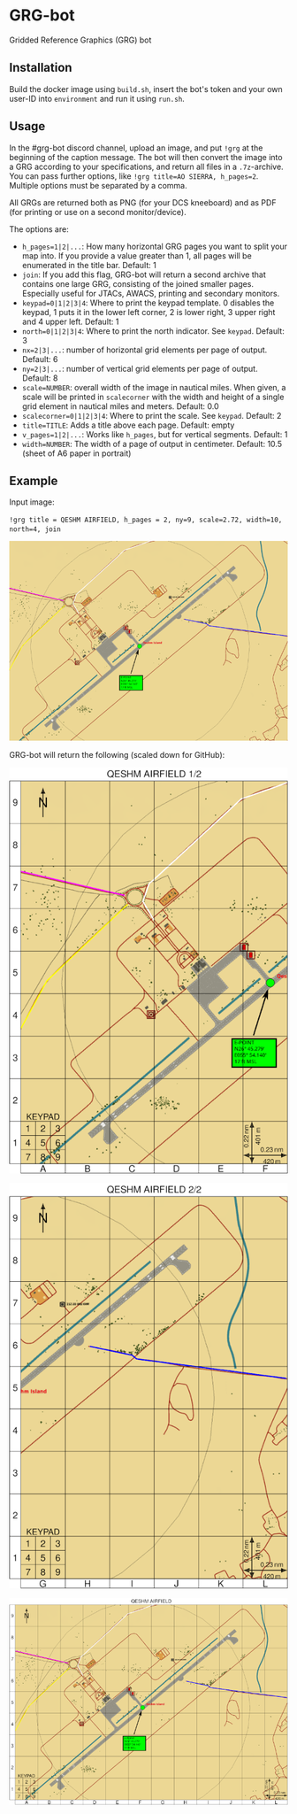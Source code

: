 GRG-bot
=======
Gridded Reference Graphics (GRG) bot

Installation
------------
Build the docker image using `build.sh`, insert the bot's token and your own user-ID into `environment` and run it using `run.sh`.

Usage
-----
In the #grg-bot discord channel, upload an image, and put `!grg` at the beginning of the caption message. The bot will then convert the image into a GRG according to your specifications, and return all files in a `.7z`-archive. You can pass further options, like `!grg title=AO SIERRA, h_pages=2`. Multiple options must be separated by a comma.

All GRGs are returned both as PNG (for your DCS kneeboard) and as PDF (for printing or use on a second monitor/device).

The options are:

* `h_pages=1|2|...`: How many horizontal GRG pages you want to split your map into. If you provide a value greater than 1, all pages will be enumerated in the title bar. Default: 1
* `join`: If you add this flag, GRG-bot will return a second archive that contains one large GRG, consisting of the joined smaller pages. Especially useful for JTACs, AWACS, printing and secondary monitors.
* `keypad=0|1|2|3|4`: Where to print the keypad template. 0 disables the keypad, 1 puts it in the lower left corner, 2 is lower right, 3 upper right and 4 upper left. Default: 1
* `north=0|1|2|3|4`: Where to print the north indicator. See `keypad`. Default: 3
* `nx=2|3|...`: number of horizontal grid elements per page of output. Default: 6
* `ny=2|3|...`: number of vertical grid elements per page of output. Default: 8
* `scale=NUMBER`: overall width of the image in nautical miles. When given, a scale will be printed in `scalecorner` with the width and height of a single grid element in nautical miles and meters. Default: 0.0
* `scalecorner=0|1|2|3|4`: Where to print the scale. See `keypad`. Default: 2
* `title=TITLE`: Adds a title above each page. Default: empty
* `v_pages=1|2|...`: Works like `h_pages`, but for vertical segments. Default: 1
* `width=NUMBER`: The width of a page of output in centimeter. Default: 10.5 (sheet of A6 paper in portrait)

Example
-------
Input image:

`!grg title = QESHM AIRFIELD, h_pages = 2, ny=9, scale=2.72, width=10, north=4, join`

![Input image](doc/QESHM_airfield.png "Input image") 

GRG-bot will return the following (scaled down for GitHub):

![Output page 1](doc/grg-0.png "output page 1") 

![Output page 2](doc/grg-1.png "output page 2") 

![Output page 3](doc/grg-single.png "output page 3") 
